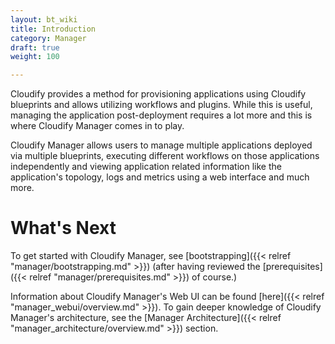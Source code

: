 ```yaml
---
layout: bt_wiki
title: Introduction
category: Manager
draft: true
weight: 100

---
```


Cloudify provides a method for provisioning applications using Cloudify blueprints and allows utilizing workflows and plugins. While this is useful, managing the application post-deployment requires a lot more and this is where Cloudify Manager comes in to play.

Cloudify Manager allows users to manage multiple applications deployed via multiple blueprints, executing different workflows on those applications independently and viewing application related information like the application's topology, logs and metrics using a web interface and much more.

# What's Next

To get started with Cloudify Manager, see [bootstrapping]({{< relref "manager/bootstrapping.md" >}}) (after having reviewed the [prerequisites]({{< relref "manager/prerequisites.md" >}}) of course.)

Information about Cloudify Manager's Web UI can be found [here]({{< relref "manager_webui/overview.md" >}}).
To gain deeper knowledge of Cloudify Manager's architecture, see the [Manager Architecture]({{< relref "manager_architecture/overview.md" >}}) section.